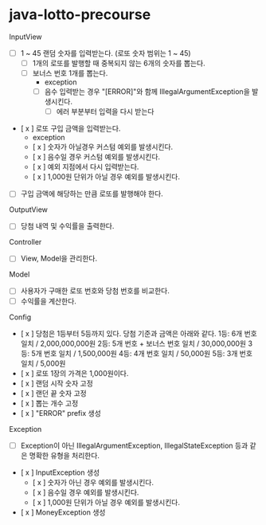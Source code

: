 # java-lotto-precourse

InputView
- [ ] 1 ~ 45 랜덤 숫자를 입력받는다. (로또 숫자 범위는 1 ~ 45)
  - [ ] 1개의 로또를 발행할 때 중복되지 않는 6개의 숫자를 뽑는다.
  - [ ] 보너스 번호 1개를 뽑는다.
    - exception
    - [ ] 음수 입력받는 경우 "[ERROR]"와 함께 IllegalArgumentException을 발생시킨다.
      - [ ] 에러 부분부터 입력을 다시 받는다
- [ x ] 로또 구입 금액을 입력받는다.
  - exception
  - [ x ] 숫자가 아닐경우 커스텀 예외를 발생시킨다.
  - [ x ] 음수일 경우 커스텀 예외를 발생시킨다.
  - [ x ] 예외 지점에서 다시 입력받는다.
  - [ x ] 1,000원 단위가 아닐 경우 예외를 발생시킨다.
- [ ] 구입 금액에 해당하는 만큼 로또를 발행해야 한다.

OutputView
- [ ] 당첨 내역 및 수익률을 출력한다.

Controller
- [ ] View, Model을 관리한다. 

Model
- [ ] 사용자가 구매한 로또 번호와 당첨 번호를 비교한다.
- [ ] 수익률을 계산한다.

Config
- [ x ] 당첨은 1등부터 5등까지 있다. 당첨 기준과 금액은 아래와 같다.
    1등: 6개 번호 일치 / 2,000,000,000원
    2등: 5개 번호 + 보너스 번호 일치 / 30,000,000원
    3등: 5개 번호 일치 / 1,500,000원
    4등: 4개 번호 일치 / 50,000원
    5등: 3개 번호 일치 / 5,000원
- [ x ] 로또 1장의 가격은 1,000원이다.
- [ x ] 랜덤 시작 숫자 고정
- [ x ] 랜던 끝 숫자 고정
- [ x ] 뽑는 개수 고정
- [ x ] "ERROR" prefix 생성

Exception
- [ ] Exception이 아닌 IllegalArgumentException, IllegalStateException 등과 같은 명확한 유형을 처리한다.
- [ x ] InputException 생성
  - [ x ] 숫자가 아닌 경우 예외를 발생시킨다.
  - [ x ] 음수일 경우 예외를 발생시킨다.
  - [ x ] 1,000원 단위가 아닐 경우 예외를 발생시킨다.
- [ x ] MoneyException 생성